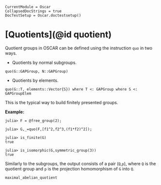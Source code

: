 ```@meta
CurrentModule = Oscar
CollapsedDocStrings = true
DocTestSetup = Oscar.doctestsetup()
```

# [Quotients](@id quotient)

Quotient groups in OSCAR can be defined using the instruction `quo` in two ways.

* Quotients by normal subgroups.
```@docs
quo(G::GAPGroup, N::GAPGroup)
```

* Quotients by elements.
```@docs
quo(G::T, elements::Vector{S}) where T <: GAPGroup where S <: GAPGroupElem
```
This is the typical way to build finitely presented groups.

  **Example:**
```jldoctest
julia> F = @free_group(2);

julia> G,_=quo(F,[f1^2,f2^3,(f1*f2)^2]);

julia> is_finite(G)
true

julia> is_isomorphic(G,symmetric_group(3))
true
```
Similarly to the subgroups, the output consists of a pair (`Q`,`p`), where `Q` is the quotient group and `p` is the projection homomorphism of `G` into `Q`.

```@docs
maximal_abelian_quotient
```
